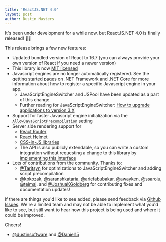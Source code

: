 ```yaml
---
title: 'ReactJS.NET 4.0'
layout: post
author: Dustin Masters
---
```


It's been under development for a while now, but ReactJS.NET 4.0 is finally released! 🎉🎈

This release brings a few new features:

-   Updated bundled version of React to 16.7 (you can always provide your own version of React if you need a newer version)
-   This library is now [MIT licensed](https://github.com/reactjs/React.NET/blob/master/LICENSE)
-   Javascript engines are no longer automatically registered. See the getting started pages on [.NET Framework](https://reactjs.net/getting-started/aspnet.html) and [.NET Core](https://reactjs.net/getting-started/aspnetcore.html) for more information about how to register a specific Javascript engine in your app.
    -   JavaScriptEngineSwitcher and JSPool have been updated as a part of this change.
    -   Further reading for JavaScriptEngineSwitcher: [How to upgrade applications to version 3.X](https://github.com/Taritsyn/JavaScriptEngineSwitcher/wiki/How-to-upgrade-applications-to-version-3.X)
-   Support for faster Javascript engine initialization via the [`AllowJavaScriptPrecompilation`](https://github.com/reactjs/React.NET/commit/4ff0fad26557817ffdf31e4de7ba98bccd1645ac) setting
-   Server side rendering support for
    -   [React Router](https://reactjs.net/features/react-router.html)
    -   [React Helmet](https://reactjs.net/features/react-helmet.html)
    -   [CSS-in-JS libraries](https://reactjs.net/features/css-in-js.html)
    -   The API is also publicly extendable, so you can write a custom integration without requesting a change to this library by [implementing this interface](https://github.com/reactjs/React.NET/blob/b8521d954c5ad7c6c943c65234aa7cf93f13455a/src/React.Core/IRenderFunctions.cs)
-   Lots of contributions from the community. Thanks to:
    -   [@Taritsyn](https://github.com/reactjs/React.NET/commits?author=Taritsyn) for optimizations to JavaScriptEngineSwitcher and adding script precompilation
    -   [@kpkozak](https://github.com/reactjs/React.NET/commits?author=kpkozak), [@saranshkataria](https://github.com/reactjs/React.NET/commits?author=saranshkataria), [@ariefabubakar](https://github.com/reactjs/React.NET/commits?author=ariefabubakar), [@awayken](https://github.com/reactjs/React.NET/commits?author=awayken), [@ssaroiu](https://github.com/reactjs/React.NET/commits?author=ssaroiu), [@teimaj](https://github.com/reactjs/React.NET/commits?author=teimaj), and [@JoshuaKGoldberg](https://github.com/reactjs/React.NET/commits?author=JoshuaKGoldberg) for contributing fixes and documentation updates!

If there are things you'd like to see added, please send feedback via [Github Issues](https://github.com/reactjs/React.NET/issues). We're a limited team and may not be able to implement what you'd like to see, but still want to hear how this project is being used and where it could be improved.

Cheers!

-   [@dustinsoftware](https://twitter.com/dustinsoftware) and [@Daniel15](https://twitter.com/daniel15)
